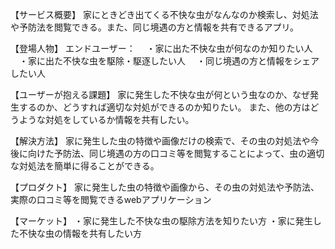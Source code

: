【サービス概要】
家にときどき出てくる不快な虫がなんなのか検索し、対処法や予防法を閲覧できる。また、同じ境遇の方と情報を共有できるアプリ。

【登場人物】
エンドユーザー：
　・家に出た不快な虫が何なのか知りたい人
　・家に出た不快な虫を駆除・駆逐したい人
　・同じ境遇の方と情報をシェアしたい人

【ユーザーが抱える課題】
家に発生した不快な虫が何という虫なのか、なぜ発生するのか、どうすれば適切な対処ができるのか知りたい。
また、他の方はどうような対処をしているか情報を共有したい。

【解決方法】
家に発生した虫の特徴や画像だけの検索で、その虫の対処法や今後に向けた予防法、同じ境遇の方の口コミ等を閲覧することによって、虫の適切な対処法を簡単に得ることができる。

【プロダクト】
家に発生した虫の特徴や画像から、その虫の対処法や予防法、実際の口コミ等を閲覧できるwebアプリケーション

【マーケット】
・家に発生した不快な虫の駆除方法を知りたい方
・家に発生した不快な虫の情報を共有したい方
